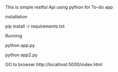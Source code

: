 This is simple restful Api using python for To-do app

installation

pip install -r requirements.txt

Running 

python app.py

python app2.py

GO to browser 
http://localhost:5000/index.html
